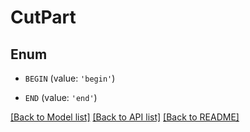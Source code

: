 # CutPart


## Enum

* `BEGIN` (value: `'begin'`)

* `END` (value: `'end'`)

[[Back to Model list]](../README.md#documentation-for-models) [[Back to API list]](../README.md#documentation-for-api-endpoints) [[Back to README]](../README.md)


